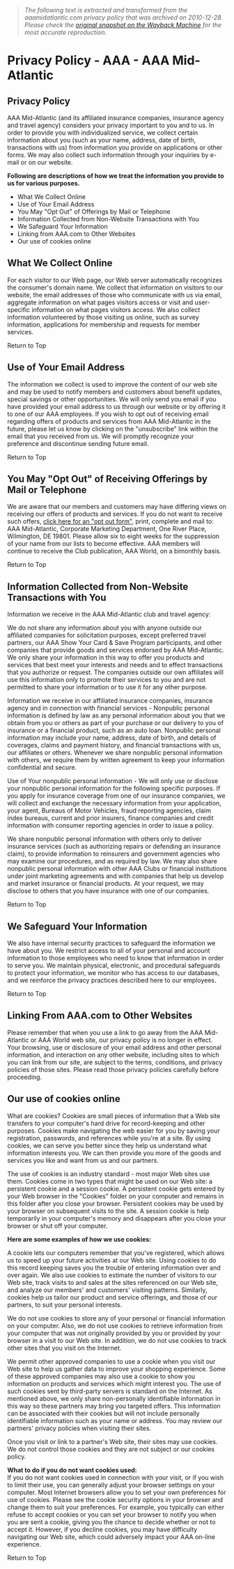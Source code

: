 > *The following text is extracted and transformed from the aaamidatlantic.com privacy policy that was archived on 2010-12-28. Please check the [original snapshot on the Wayback Machine](https://web.archive.org/web/20101228020525id_/http%3A//midatlantic.aaa.com/About/Privacy) for the most accurate reproduction.*

# Privacy Policy - AAA - AAA Mid-Atlantic

## Privacy Policy

AAA Mid-Atlantic (and its affiliated insurance companies, insurance agency and travel agency) considers your privacy important to you and to us. In order to provide you with individualized service, we collect certain information about you (such as your name, address, date of birth, transactions with us) from information you provide on applications or other forms. We may also collect such information through your inquiries by e-mail or on our website.

 **Following are descriptions of how we treat the information you provide to us for various purposes.**

  * What We Collect Online
  * Use of Your Email Address
  * You May "Opt Out" of Offerings by Mail or Telephone
  * Information Collected from Non-Website Transactions with You
  * We Safeguard Your Information
  * Linking from AAA.com to Other Websites
  * Our use of cookies online



## What We Collect Online

For each visitor to our Web page, our Web server automatically recognizes the consumer's domain name. We collect that information on visitors to our website, the email addresses of those who communicate with us via email, aggregate information on what pages visitors access or visit and user-specific information on what pages visitors access. We also collect information volunteered by those visiting us online, such as survey information, applications for membership and requests for member services.

Return to Top

## Use of Your Email Address

The information we collect is used to improve the content of our web site and may be used to notify members and customers about benefit updates, special savings or other opportunities. We will only send you email if you have provided your email address to us through our website or by offering it to one of our AAA employees. If you wish to opt out of receiving email regarding offers of products and services from AAA Mid-Atlantic in the future, please let us know by clicking on the "unsubscribe" link within the email that you received from us. We will promptly recognize your preference and discontinue sending future email.

Return to Top

## You May "Opt Out" of Receiving Offerings by Mail or Telephone

We are aware that our members and customers may have differing views on receiving our offers of products and services. If you do not want to receive such offers, [click here for an "opt out form"](https://web.archive.org/About/Optout), print, complete and mail to: AAA Mid-Atlantic, Corporate Marketing Department, One River Place, Wilmington, DE 19801. Please allow six to eight weeks for the suppression of your name from our lists to become effective. AAA members will continue to receive the Club publication, AAA World, on a bimonthly basis.

Return to Top

## Information Collected from Non-Website Transactions with You

Information we receive in the AAA Mid-Atlantic club and travel agency:

We do not share any information about you with anyone outside our affiliated companies for solicitation purposes, except preferred travel partners, our AAA Show Your Card & Save Program participants, and other companies that provide goods and services endorsed by AAA Mid-Atlantic. We only share your information in this way to offer you products and services that best meet your interests and needs and to effect transactions that you authorize or request. The companies outside our own affiliates will use this information only to promote their services to you and are not permitted to share your information or to use it for any other purpose.

Information we receive in our affiliated insurance companies, insurance agency and in connection with financial services - Nonpublic personal information is defined by law as any personal information about you that we obtain from you or others as part of your purchase or our delivery to you of insurance or a financial product, such as an auto loan. Nonpublic personal information may include your name, address, date of birth, and details of coverages, claims and payment history, and financial transactions with us, our affiliates or others. Whenever we share nonpublic personal information with others, we require them by written agreement to keep your information confidential and secure.

Use of Your nonpublic personal information - We will only use or disclose your nonpublic personal information for the following specific purposes. If you apply for insurance coverage from one of our insurance companies, we will collect and exchange the necessary information from your application, your agent, Bureaus of Motor Vehicles, fraud reporting agencies, claim index bureaus, current and prior insurers, finance companies and credit information with consumer reporting agencies in order to issue a policy.

We share nonpublic personal information with others only to deliver insurance services (such as authorizing repairs or defending an insurance claim), to provide information to reinsurers and government agencies who may examine our procedures, and as required by law. We may also share nonpublic personal information with other AAA Clubs or financial institutions under joint marketing agreements and with companies that help us develop and market insurance or financial products. At your request, we may disclose to others that you have insurance with one of our companies.

Return to Top

## We Safeguard Your Information

We also have internal security practices to safeguard the information we have about you. We restrict access to all of your personal and account information to those employees who need to know that information in order to serve you. We maintain physical, electronic, and procedural safeguards to protect your information, we monitor who has access to our databases, and we reinforce the privacy practices described here to our employees.

Return to Top

## Linking From AAA.com to Other Websites

Please remember that when you use a link to go away from the AAA Mid-Atlantic or AAA World web site, our privacy policy is no longer in effect. Your browsing, use or disclosure of your email address and other personal information, and interaction on any other website, including sites to which you can link from our site, are subject to the terms, conditions, and privacy policies of those sites. Please read those privacy policies carefully before proceeding.

## Our use of cookies online

What are cookies? Cookies are small pieces of information that a Web site transfers to your computer's hard drive for record-keeping and other purposes. Cookies make navigating the web easier for you by saving your registration, passwords, and references while you're at a site. By using cookies, we can serve you better since they help us understand what information interests you. We can then provide you more of the goods and services you like and want from us and our partners.

The use of cookies is an industry standard - most major Web sites use them. Cookies come in two types that might be used on our Web site: a persistent cookie and a session cookie. A persistent cookie gets entered by your Web browser in the "Cookies" folder on your computer and remains in this folder after you close your browser. Persistent cookies may be used by your browser on subsequent visits to the site. A session cookie is help temporarily in your computer's memory and disappears after you close your browser or shut off your computer.

 **Here are some examples of how we use cookies:**

A cookie lets our computers remember that you've registered, which allows us to speed up your future activities at our Web site. Using cookies to do this record keeping saves you the trouble of entering information over and over again. We also use cookies to estimate the number of visitors to our Web site, track visits to and sales at the sites referenced on our Web site, and analyze our members' and customers' visiting patterns. Similarly, cookies help us tailor our product and service offerings, and those of our partners, to suit your personal interests.

We do not use cookies to store any of your personal or financial information on your computer. Also, we do not use cookies to retrieve information from your computer that was not originally provided by you or provided by your browser in a visit to our Web site. In addition, we do not use cookies to track other sites that you visit on the Internet.

We permit other approved companies to use a cookie when you visit our Web site to help us gather data to improve your shopping experience. Some of these approved companies may also use a cookie to show you information on products and services which might interest you. The use of such cookies sent by third-party servers is standard on the Internet. As mentioned above, we only share non-personally identifiable information in this way so these partners may bring you targeted offers. This information can be associated with their cookies but will not include personally identifiable information such as your name or address. You may review our partners' privacy policies when visiting their sites.

Once you visit or link to a partner's Web site, their sites may use cookies. We do not control those cookies and they are not subject or our cookies policy. 

**What to do if you do not want cookies used:**  
If you do not want cookies used in connection with your visit, or if you wish to limit their use, you can generally adjust your browser settings on your computer. Most Internet browsers allow you to set your own preferences for use of cookies. Please see the cookie security options in your browser and change them to suit your preferences. For example, you typically can either refuse to accept cookies or you can set your browser to notify you when you are sent a cookie, giving you the chance to decide whether or not to accept it. However, if you decline cookies, you may have difficulty navigating our Web site, which could adversely impact your AAA on-line experience.

Return to Top
